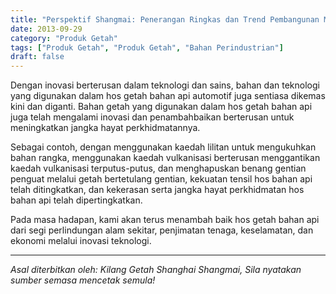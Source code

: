 ```yaml
---
title: "Perspektif Shangmai: Penerangan Ringkas dan Trend Pembangunan Masa Depan Hos Getah Bahan Api"
date: 2013-09-29
category: "Produk Getah"
tags: ["Produk Getah", "Produk Getah", "Bahan Perindustrian"]
draft: false
---
```


Dengan inovasi berterusan dalam teknologi dan sains, bahan dan teknologi yang digunakan dalam hos getah bahan api automotif juga sentiasa dikemas kini dan diganti. Bahan getah yang digunakan dalam hos getah bahan api juga telah mengalami inovasi dan penambahbaikan berterusan untuk meningkatkan jangka hayat perkhidmatannya.

Sebagai contoh, dengan menggunakan kaedah lilitan untuk mengukuhkan bahan rangka, menggunakan kaedah vulkanisasi berterusan menggantikan kaedah vulkanisasi terputus-putus, dan menghapuskan benang gentian penguat melalui getah bertetulang gentian, kekuatan tensil hos bahan api telah ditingkatkan, dan kekerasan serta jangka hayat perkhidmatan hos bahan api telah dipertingkatkan.

Pada masa hadapan, kami akan terus menambah baik hos getah bahan api dari segi perlindungan alam sekitar, penjimatan tenaga, keselamatan, dan ekonomi melalui inovasi teknologi.

---

*Asal diterbitkan oleh: Kilang Getah Shanghai Shangmai, Sila nyatakan sumber semasa mencetak semula!*